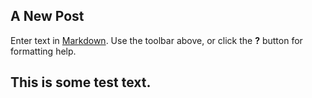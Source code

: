 ## A New Post

Enter text in [Markdown](http://daringfireball.net/projects/markdown/). Use the toolbar above, or click the **?** button for formatting help.

## This is some test text.